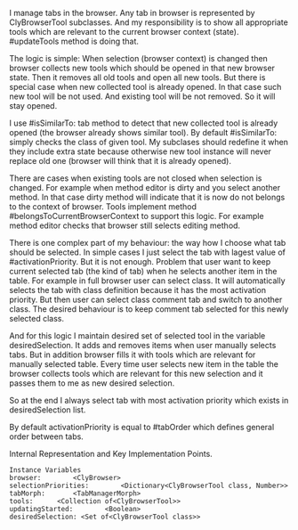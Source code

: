 I manage tabs in the browser.
Any tab in browser is represented by ClyBrowserTool subclasses.
And my responsibility is to show all appropriate tools which are relevant to the current browser context (state). 
#updateTools method is doing that. 

The logic is simple: 
When selection (browser context) is changed then browser collects new tools which should be opened in that new browser state. 
Then it removes all old tools and open all new tools. 
But there is special case when new collected tool is already opened. In that case such new tool will be not used. And existing tool will be not removed. So it will stay opened.

I use #isSimilarTo: tab method to detect that new collected tool is already opened (the browser already shows similar tool).
By default #isSimilarTo: simply checks the class of given tool. My subclases should redefine it when they include extra state because otherwise new tool instance will never replace old one (browser will think that it is already opened).

There are cases when existing tools are not closed when selection is changed. For example when method editor is dirty and you select another method.
In that case dirty method will indicate that it is now do not belongs to the context of browser.
Tools implement method #belongsToCurrentBrowserContext to support this logic.
For example method editor checks that browser still selects editing method.

There is one complex part of my behaviour: the way how I choose what tab should be selected.
In simple cases I just select the tab with lagest value of #activationPriority. But it is not enough.
Problem that user want to keep current selected tab (the kind of tab) when he selects another item in the table.
For example in full browser user can select class. It will automatically selects the tab with class definition because it has the most activation priority.
But then user can select class comment tab and switch to another class. The desired behaviour is to keep comment tab selected for this newly selected class.

And for this logic I maintain desired set of selected tool in the variable desiredSelection.
It adds and removes items when user manually selects tabs.
But in addition browser fills it with tools which are relevant for manually selected table.
Every time user selects new item in the table the browser collects tools which are relevant for this new selection and it passes them to me as new desired selection. 

So at the end I always select tab with most activation priority which exists in desiredSelection list.

By default activationPriority is equal to #tabOrder which defines general order between tabs.

Internal Representation and Key Implementation Points.

    Instance Variables
	browser:		<ClyBrowser>
	selectionPriorities:		<Dictionary<ClyBrowserTool class, Number>>
	tabMorph:		<TabManagerMorph>
	tools:		<Collection of<ClyBrowserTool>>
	updatingStarted:		<Boolean>
	desiredSelection: <Set of<ClyBrowserTool class>>